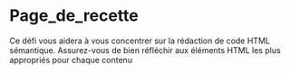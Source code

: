 # Page_de_recette
Ce défi vous aidera à vous concentrer sur la rédaction de code HTML sémantique. Assurez-vous de bien réfléchir aux éléments HTML les plus appropriés pour chaque contenu
